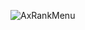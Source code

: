 ![AxRankMenu](https://github.com/Artillex-Studios/AxRankMenu/assets/52270269/0a1208b0-9f91-4127-ab70-448b2a4ae381)
